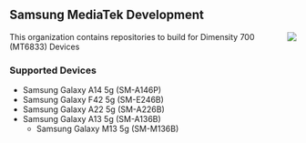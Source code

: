 ## Samsung MediaTek Development
<img align="right"  src="https://www.businesskorea.co.kr/news/photo/202407/221733_223571_321.jpg">

This organization contains repositories to build for Dimensity 700 (MT6833) Devices

### Supported Devices
* Samsung Galaxy A14 5g (SM-A146P)
* Samsung Galaxy F42 5g (SM-E246B) 
* Samsung Galaxy A22 5g (SM-A226B) 
* Samsung Galaxy A13 5g (SM-A136B) 
  - Samsung Galaxy M13 5g (SM-M136B) 

